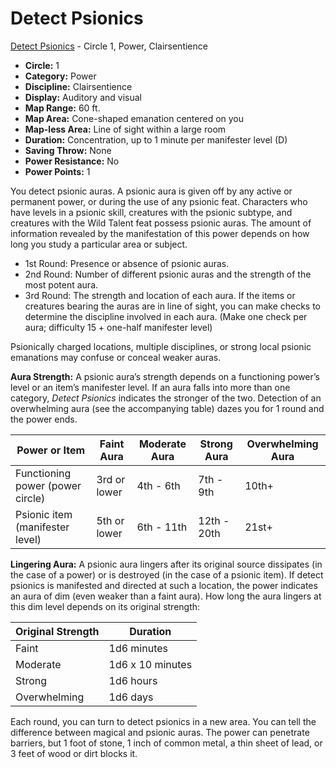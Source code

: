 # Detect Psionics

[Detect Psionics](/Psionics/D/DetectPsionics.md) - Circle 1, Power, Clairsentience

- **Circle:** 1
- **Category:** Power
- **Discipline:** Clairsentience
- **Display:** Auditory and visual
- **Map Range:** 60 ft.
- **Map Area:** Cone-shaped emanation centered on you
- **Map-less Area:** Line of sight within a large room
- **Duration:** Concentration, up to 1 minute per manifester level (D)
- **Saving Throw:** None
- **Power Resistance:** No
- **Power Points:** 1

You detect psionic auras. A psionic aura is given off by any active or permanent power, or during the use of any psionic feat. Characters who have levels in a psionic skill, creatures with the psionic subtype, and creatures with the Wild Talent feat possess psionic auras. The amount of information revealed by the manifestation of this power depends on how long you study a particular area or subject.

- 1st Round: Presence or absence of psionic auras.
- 2nd Round: Number of different psionic auras and the strength of the most potent aura.
- 3rd Round: The strength and location of each aura. If the items or creatures bearing the auras are in line of sight, you can make checks to determine the discipline involved in each aura. (Make one check per aura; difficulty 15 + one-half manifester level)

Psionically charged locations, multiple disciplines, or strong local psionic emanations may confuse or conceal weaker auras.

**Aura Strength:** A psionic aura’s strength depends on a functioning power’s level or an item’s manifester level. If an aura falls into more than one category, *Detect Psionics* indicates the stronger of the two. Detection of an overwhelming aura (see the accompanying table) dazes you for 1 round and the power ends.

| Power or Item | Faint Aura | Moderate Aura | Strong Aura | Overwhelming Aura |
| ---           | ---        | ---           | ---         | ---               |
| Functioning power (power circle) | 3rd or lower | 4th - 6th | 7th - 9th | 10th+ |
| Psionic item (manifester level) | 5th or lower | 6th - 11th | 12th - 20th | 21st+ |

**Lingering Aura:** A psionic aura lingers after its original source dissipates (in the case of a power) or is destroyed (in the case of a psionic item). If detect psionics is manifested and directed at such a location, the power indicates an aura of dim (even weaker than a faint aura). How long the aura lingers at this dim level depends on its original strength:

| Original Strength | Duration |
| ---               | ---      |
| Faint             | 1d6 minutes |
| Moderate          | 1d6 x 10 minutes |
| Strong            | 1d6 hours |
| Overwhelming      | 1d6 days |

Each round, you can turn to detect psionics in a new area. You can tell the difference between magical and psionic auras. The power can penetrate barriers, but 1 foot of stone, 1 inch of common metal, a thin sheet of lead, or 3 feet of wood or dirt blocks it.
